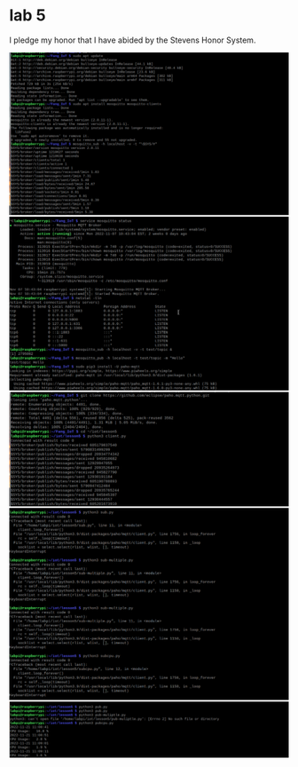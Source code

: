 # lab 5
I pledge my honor that I have abided by the Stevens Honor System. 


![](media/1.png)
![](media/2.png)
![](media/3.png)
![](media/4.png)
![](media/5.png)



